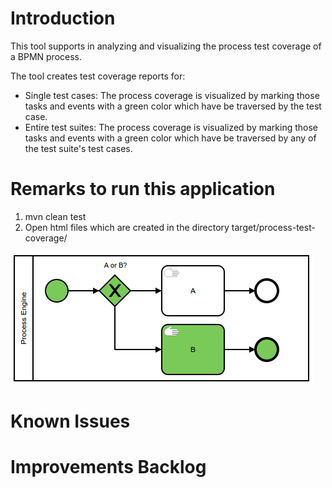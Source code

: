 # Introduction
This tool supports in analyzing and visualizing the process test coverage of a BPMN process.

The tool creates test coverage reports for:

* Single test cases: The process coverage is visualized by marking those tasks and events with a green color which have be traversed by the test case.
* Entire test suites: The process coverage is visualized by marking those tasks and events with a green color which have be traversed by any of the test suite's test cases.

# Remarks to run this application
1. mvn clean test
2. Open html files which are created in the directory target/process-test-coverage/

![Screenshot](screenshot.png)

# Known Issues

# Improvements Backlog
